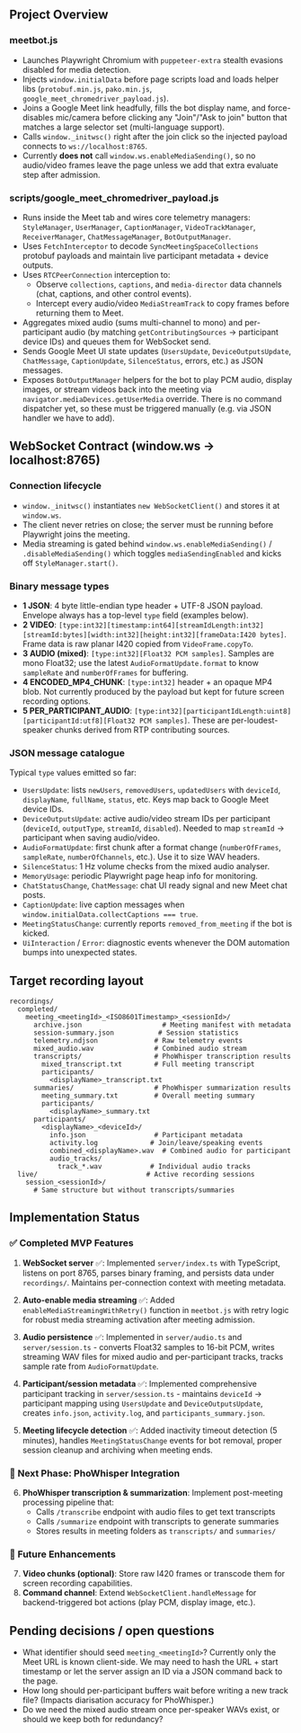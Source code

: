 ## Project Overview

### meetbot.js
- Launches Playwright Chromium with `puppeteer-extra` stealth evasions disabled for media detection.
- Injects `window.initialData` before page scripts load and loads helper libs (`protobuf.min.js`, `pako.min.js`, `google_meet_chromedriver_payload.js`).
- Joins a Google Meet link headfully, fills the bot display name, and force-disables mic/camera before clicking any "Join"/"Ask to join" button that matches a large selector set (multi-language support).
- Calls `window._initwsc()` right after the join click so the injected payload connects to `ws://localhost:8765`.
- Currently **does not** call `window.ws.enableMediaSending()`, so no audio/video frames leave the page unless we add that extra evaluate step after admission.

### scripts/google_meet_chromedriver_payload.js
- Runs inside the Meet tab and wires core telemetry managers: `StyleManager`, `UserManager`, `CaptionManager`, `VideoTrackManager`, `ReceiverManager`, `ChatMessageManager`, `BotOutputManager`.
- Uses `FetchInterceptor` to decode `SyncMeetingSpaceCollections` protobuf payloads and maintain live participant metadata + device outputs.
- Uses `RTCPeerConnection` interception to:
  - Observe `collections`, `captions`, and `media-director` data channels (chat, captions, and other control events).
  - Intercept every audio/video `MediaStreamTrack` to copy frames before returning them to Meet.
- Aggregates mixed audio (sums multi-channel to mono) and per-participant audio (by matching `getContributingSources` -> participant device IDs) and queues them for WebSocket send.
- Sends Google Meet UI state updates (`UsersUpdate`, `DeviceOutputsUpdate`, `ChatMessage`, `CaptionUpdate`, `SilenceStatus`, errors, etc.) as JSON messages.
- Exposes `BotOutputManager` helpers for the bot to play PCM audio, display images, or stream videos back into the meeting via `navigator.mediaDevices.getUserMedia` override. There is no command dispatcher yet, so these must be triggered manually (e.g. via JSON handler we have to add).

## WebSocket Contract (window.ws -> localhost:8765)

### Connection lifecycle
- `window._initwsc()` instantiates `new WebSocketClient()` and stores it at `window.ws`.
- The client never retries on close; the server must be running before Playwright joins the meeting.
- Media streaming is gated behind `window.ws.enableMediaSending()` / `.disableMediaSending()` which toggles `mediaSendingEnabled` and kicks off `StyleManager.start()`.

### Binary message types
- **1 JSON**: 4 byte little-endian type header + UTF-8 JSON payload. Envelope always has a top-level `type` field (examples below).
- **2 VIDEO**: `[type:int32][timestamp:int64][streamIdLength:int32][streamId:bytes][width:int32][height:int32][frameData:I420 bytes]`. Frame data is raw planar I420 copied from `VideoFrame.copyTo`.
- **3 AUDIO (mixed)**: `[type:int32][Float32 PCM samples]`. Samples are mono Float32; use the latest `AudioFormatUpdate.format` to know `sampleRate` and `numberOfFrames` for buffering.
- **4 ENCODED_MP4_CHUNK**: `[type:int32]` header + an opaque MP4 blob. Not currently produced by the payload but kept for future screen recording options.
- **5 PER_PARTICIPANT_AUDIO**: `[type:int32][participantIdLength:uint8][participantId:utf8][Float32 PCM samples]`. These are per-loudest-speaker chunks derived from RTP contributing sources.

### JSON message catalogue
Typical `type` values emitted so far:
- `UsersUpdate`: lists `newUsers`, `removedUsers`, `updatedUsers` with `deviceId`, `displayName`, `fullName`, `status`, etc. Keys map back to Google Meet device IDs.
- `DeviceOutputsUpdate`: active audio/video stream IDs per participant (`deviceId`, `outputType`, `streamId`, `disabled`). Needed to map `streamId` -> participant when saving audio/video.
- `AudioFormatUpdate`: first chunk after a format change (`numberOfFrames`, `sampleRate`, `numberOfChannels`, etc.). Use it to size WAV headers.
- `SilenceStatus`: 1 Hz volume checks from the mixed audio analyser.
- `MemoryUsage`: periodic Playwright page heap info for monitoring.
- `ChatStatusChange`, `ChatMessage`: chat UI ready signal and new Meet chat posts.
- `CaptionUpdate`: live caption messages when `window.initialData.collectCaptions === true`.
- `MeetingStatusChange`: currently reports `removed_from_meeting` if the bot is kicked.
- `UiInteraction` / `Error`: diagnostic events whenever the DOM automation bumps into unexpected states.

## Target recording layout
```
recordings/
  completed/
    meeting_<meetingId>_<ISO8601Timestamp>_<sessionId>/
      archive.json                    # Meeting manifest with metadata
      session-summary.json           # Session statistics
      telemetry.ndjson              # Raw telemetry events
      mixed_audio.wav               # Combined audio stream
      transcripts/                  # PhoWhisper transcription results
        mixed_transcript.txt        # Full meeting transcript
        participants/
          <displayName>_transcript.txt
      summaries/                    # PhoWhisper summarization results
        meeting_summary.txt         # Overall meeting summary
        participants/
          <displayName>_summary.txt
      participants/
        <displayName>_<deviceId>/
          info.json                 # Participant metadata
          activity.log             # Join/leave/speaking events
          combined_<displayName>.wav  # Combined audio for participant
          audio_tracks/
            track_*.wav            # Individual audio tracks
  live/                           # Active recording sessions
    session_<sessionId>/
      # Same structure but without transcripts/summaries
```

## Implementation Status

### ✅ Completed MVP Features
1. **WebSocket server** ✅: Implemented `server/index.ts` with TypeScript, listens on port 8765, parses binary framing, and persists data under `recordings/`. Maintains per-connection context with meeting metadata.

2. **Auto-enable media streaming** ✅: Added `enableMediaStreamingWithRetry()` function in `meetbot.js` with retry logic for robust media streaming activation after meeting admission.

3. **Audio persistence** ✅: Implemented in `server/audio.ts` and `server/session.ts` - converts Float32 samples to 16-bit PCM, writes streaming WAV files for mixed audio and per-participant tracks, tracks sample rate from `AudioFormatUpdate`.

4. **Participant/session metadata** ✅: Implemented comprehensive participant tracking in `server/session.ts` - maintains `deviceId` -> participant mapping using `UsersUpdate` and `DeviceOutputsUpdate`, creates `info.json`, `activity.log`, and `participants_summary.json`.

5. **Meeting lifecycle detection** ✅: Added inactivity timeout detection (5 minutes), handles `MeetingStatusChange` events for bot removal, proper session cleanup and archiving when meeting ends.

### 🔄 Next Phase: PhoWhisper Integration
6. **PhoWhisper transcription & summarization**: Implement post-meeting processing pipeline that:
   - Calls `/transcribe` endpoint with audio files to get text transcripts
   - Calls `/summarize` endpoint with transcripts to generate summaries
   - Stores results in meeting folders as `transcripts/` and `summaries/`

### 🚀 Future Enhancements
7. **Video chunks (optional)**: Store raw I420 frames or transcode them for screen recording capabilities.
8. **Command channel**: Extend `WebSocketClient.handleMessage` for backend-triggered bot actions (play PCM, display image, etc.).

## Pending decisions / open questions
- What identifier should seed `meeting_<meetingId>`? Currently only the Meet URL is known client-side. We may need to hash the URL + start timestamp or let the server assign an ID via a JSON command back to the page.
- How long should per-participant buffers wait before writing a new track file? (Impacts diarisation accuracy for PhoWhisper.)
- Do we need the mixed audio stream once per-speaker WAVs exist, or should we keep both for redundancy?



